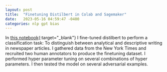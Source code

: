 ```yaml
---
layout: post
title:  "Finetuning Distilbert in Colab and Sagemaker"
date:   2023-05-16 04:59:47 -0400
categories: nlp gpt bias
---
```


In [this notebook](https://colab.research.google.com/drive/1nCw8RXpyNzKHMkNCfdgPVMwYe2IYLqf2?usp=sharing){:target="_blank"} I fine-tuned distilbert to perform a classification task:  To distinguish between analytical and descriptive writing in newspaper articles. I gathered data from the New York Times and recruited two human annotators to produce the finetuning dataset.  I performed hyper parameter tuning on several combinations of hyper parameters.  I then tested the model on several adversarial examples. 



